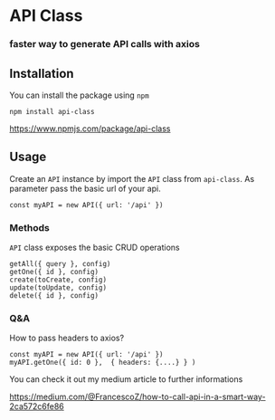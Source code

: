 # API Class
### faster way to generate API calls with axios

## Installation
You can install the package using `npm`

```
npm install api-class
```

https://www.npmjs.com/package/api-class
## Usage
Create an `API` instance by import the `API` class from `api-class`. As parameter pass the basic url of your api.

```
const myAPI = new API({ url: '/api' })
```
### Methods
`API` class exposes the basic CRUD operations

```
getAll({ query }, config)
getOne({ id }, config)
create(toCreate, config)
update(toUpdate, config)
delete({ id }, config)
```
### Q&A

How to pass headers to axios?

```
const myAPI = new API({ url: '/api' })
myAPI.getOne({ id: 0 },  { headers: {....} } )
```
You can check it out my medium article to further informations

https://medium.com/@FrancescoZ/how-to-call-api-in-a-smart-way-2ca572c6fe86
